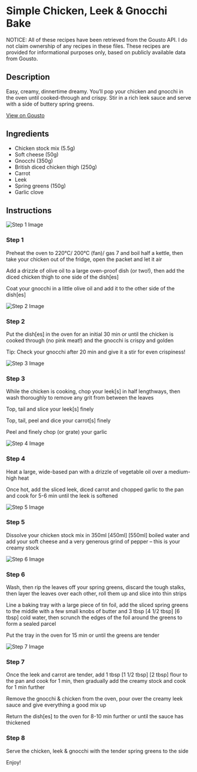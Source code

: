 # Simple Chicken, Leek & Gnocchi Bake

NOTICE: All of these recipes have been retrieved from the Gousto API. I do not claim ownership of any recipes in these files. These recipes are provided for informational purposes only, based on publicly available data from Gousto.

## Description

Easy, creamy, dinnertime dreamy. You’ll pop your chicken and gnocchi in the oven until cooked-through and crispy. Stir in a rich leek sauce and serve with a side of buttery spring greens. 

[View on Gousto](https://www.gousto.co.uk/recipes/cookbook/simple-chicken-leek-gnocchi-gratin)

## Ingredients

- Chicken stock mix (5.5g)
- Soft cheese (50g)
- Gnocchi (350g)
- British diced chicken thigh (250g)
- Carrot
- Leek
- Spring greens (150g)
- Garlic clove

## Instructions

![Step 1 Image](https://production-media.gousto.co.uk/cms/recipe-step-image/Step-1-copy-19-1694163458510-x200.jpg)

### Step 1

Preheat the oven to 220°C/ 200°C (fan)/ gas 7 and boil half a kettle, then take your chicken out of the fridge, open the packet and let it air

Add a drizzle of olive oil to a large oven-proof dish (or two!), then add the diced chicken thigh to one side of the dish[es]

Coat your gnocchi in a little olive oil and add it to the other side of the dish[es]

![Step 2 Image](https://production-media.gousto.co.uk/cms/recipe-step-image/Step-2-copy-19-1694163467557-x200.jpg)

### Step 2

Put the dish[es] in the oven for an initial 30 min or until the chicken is cooked through (no pink meat!) and the gnocchi is crispy and golden

Tip: Check your gnocchi after 20 min and give it a stir for even crispiness!

![Step 3 Image](https://production-media.gousto.co.uk/cms/recipe-step-image/Step-3-copy-19-1694163473208-x200.jpg)

### Step 3

While the chicken is cooking, chop your leek[s]<span class="text-danger"> </span>in half lengthways, then wash thoroughly to remove any grit from between the leaves

Top, tail and slice your leek[s] finely

Top, tail, peel and dice your carrot[s] finely

Peel and finely chop (or grate) your garlic

![Step 4 Image](https://production-media.gousto.co.uk/cms/recipe-step-image/Step-4-copy-19-1694163476682-x200.jpg)

### Step 4

Heat a large, wide-based pan with a drizzle of vegetable oil over a medium-high heat

Once hot, add the sliced leek, diced carrot and chopped garlic to the pan and cook for 5-6 min until the leek is softened

![Step 5 Image](https://production-media.gousto.co.uk/cms/recipe-step-image/Step-5-copy-18-1694163480572-x200.jpg)

### Step 5

Dissolve your chicken stock mix in 350ml <span class="text-purple">[450ml]</span> <span class="text-danger">[550ml]</span> boiled water and add your soft cheese and a very generous grind of pepper – this is your creamy stock

![Step 6 Image](https://production-media.gousto.co.uk/cms/recipe-step-image/Step-6-copy-17-1694163485036-x200.jpg)

### Step 6

Wash, then rip the leaves off your spring greens, discard the tough stalks, then layer the leaves over each other, roll them up and slice into thin strips

Line a baking tray with a large piece of tin foil, add the sliced spring greens to the middle with a few small knobs of butter and 3 tbsp <span class="text-purple">[4 1/2 tbsp]</span> <span class="text-danger">[6 tbsp] </span>cold water, then scrunch the edges of the foil around the greens to form a sealed parcel

Put the tray in the oven for 15 min or until the greens are tender

![Step 7 Image](https://production-media.gousto.co.uk/cms/recipe-step-image/Step-7-copy-21-1694163489281-x200.jpg)

### Step 7

Once the leek and carrot are tender, add 1 tbsp <span class="text-purple">[1 1/2 tbsp]</span><span class="text-danger"> [2 tbsp] </span>flour to the pan and cook for 1 min, then gradually add the creamy stock and cook for 1 min further

Remove the gnocchi & chicken from the oven, pour over the creamy leek sauce and give everything a good mix up

Return the dish[es] to the oven for 8-10 min further or until the sauce has thickened

### Step 8

Serve the chicken, leek & gnocchi with the tender spring greens to the side

Enjoy!

